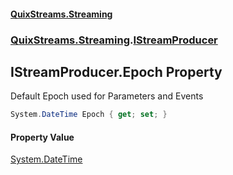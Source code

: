 #### [QuixStreams.Streaming](index.md 'index')
### [QuixStreams.Streaming](QuixStreams.Streaming.md 'QuixStreams.Streaming').[IStreamProducer](IStreamProducer.md 'QuixStreams.Streaming.IStreamProducer')

## IStreamProducer.Epoch Property

Default Epoch used for Parameters and Events

```csharp
System.DateTime Epoch { get; set; }
```

#### Property Value
[System.DateTime](https://docs.microsoft.com/en-us/dotnet/api/System.DateTime 'System.DateTime')